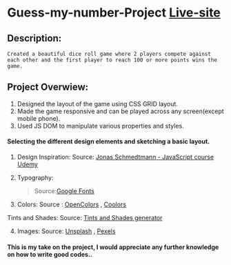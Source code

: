 # Guess-my-number-Project [Live-site](https://rolling-rivals.netlify.app/)

## Description:

```
Created a beautiful dice roll game where 2 players compete against each other and the first player to reach 100 or more points wins the game.
```

## Project Overwiew:

1. Designed the layout of the game using CSS GRID layout.
2. Made the game responsive and can be played across any screen(except mobile phone).
3. Used JS DOM to manipulate various properties and styles.

#### Selecting the different design elements and sketching a basic layout.

1. Design Inspiration: Source: [Jonas Schmedtmann - JavaScript course Udemy](https://www.udemy.com/course/the-complete-javascript-course/)

2. Typography:

   > Source:[Google Fonts](https://fonts.google.com/)

3. Colors: Source : [OpenColors](https://yeun.github.io/open-color/) , [Coolors](https://coolors.co/palettes/trending)

Tints and Shades: Source: [Tints and Shades generator](https://maketintsandshades.com/)

4. Images: Source: [Unsplash](https://unsplash.com/) , [Pexels](https://www.pexels.com/)

#### This is my take on the project, I would appreciate any further knowledge on how to write good codes..
